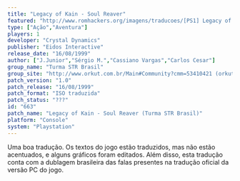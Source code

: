 ```yaml
---
title: "Legacy of Kain - Soul Reaver"
featured: "http://www.romhackers.org/imagens/traducoes/[PS1] Legacy of Kain - Soul Reaver - Turma STR Brasil - 1.jpg"
type: ["Ação","Aventura"]
players: 1
developer: "Crystal Dynamics"
publisher: "Eidos Interactive"
release_date: "16/08/1999"
author: ["J.Junior","Sérgio M.","Cassiano Vargas","Carlos Cesar"]
group_name: "Turma STR Brasil"
group_site: "http://www.orkut.com.br/Main#Community?cmm=53410421 (orkut)"
patch_version: "1.0"
patch_release: "16/08/1999"
patch_format: "ISO traduzida"
patch_status: "???"
id: "663"
patch_name: "Legacy of Kain - Soul Reaver (Turma STR Brasil)"
platform: "Console"
system: "Playstation"
---
```


Uma boa tradução. Os textos do jogo estão traduzidos, mas não estão acentuados, e alguns gráficos foram editados. Além disso, esta tradução conta com a dublagem brasileira das falas presentes na tradução oficial da versão PC do jogo.